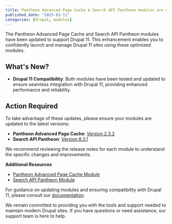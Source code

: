 ```yaml
---
title: Pantheon Advanced Page Cache & Search API Pantheon modules are now Drupal 11 compatible
published_date: "2025-03-11"
categories: [drupal, modules]
---
```


The Pantheon Advanced Page Cache and Search API Pantheon modules have been updated to support Drupal 11. This enhancement enables you to confidently launch and manage Drupal 11 sites using these optimized modules.

## What's New?

- **Drupal 11 Compatibility**: Both modules have been tested and updated to ensure seamless integration with Drupal 11, providing enhanced performance and reliability.

## Action Required

To take advantage of these updates, please ensure your modules are updated to the latest versions:

- **Pantheon Advanced Page Cache**: [Version 2.3.2](https://www.drupal.org/project/pantheon_advanced_page_cache/releases/2.3.2)
- **Search API Pantheon**: [Version 8.3.1](https://www.drupal.org/project/search_api_pantheon/releases/8.3.1)

We recommend reviewing the release notes for each module to understand the specific changes and improvements.

**Additional Resources**

- [Pantheon Advanced Page Cache Module](https://www.drupal.org/project/pantheon_advanced_page_cache)
- [Search API Pantheon Module](https://www.drupal.org/project/search_api_pantheon)

For guidance on updating modules and ensuring compatibility with Drupal 11, please consult our [documentation](https://docs.pantheon.io/).

We remain committed to providing you with the tools and support needed to maintain modern Drupal sites. If you have questions or need assistance, our support team is here to help.